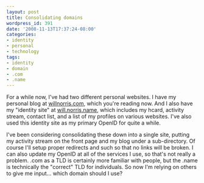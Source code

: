 ```yaml
---
layout: post
title: Consolidating domains
wordpress_id: 391
date: '2008-11-13T17:37:24-08:00'
categories:
- identity
- personal
- technology
tags:
- identity
- domain
- .com
- .name
---
```

For a while now, I've had two different personal websites. I have my personal blog at [willnorris.com][], which you're
reading now.  And I also have my "identity site" at [will.norris.name][], which includes my hcard, activity stream,
contact list, and a list of my profiles on various websites.  I've also used this identity site as my primary OpenID for
quite a while.  

[willnorris.com]: http://willnorris.com/
[will.norris.name]: http://will.norris.name/

I've been considering consolidating these down into a single site, putting my activity stream on the front page and my
blog under a sub-directory.  Of course I'll setup proper redirects and such so that no links will be broken.  I can also
update my OpenID at all of the services I use, so that's not really a problem.  .com as a TLD is certainly more familiar
with people, but the .name is technically the "correct" TLD for individuals.  So now I'm relying on others to give me
input... which domain should I use?
